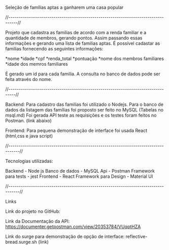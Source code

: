 Seleção de famílias aptas a ganharem uma casa popular

//----------------------------------------------------------------------------------//


 Projeto que cadastra as familias de acordo com a renda familiar e a quantidade de membros, gerando pontos. Assim passando essas informações e gerando uma lista de familias aptas. É possível cadastar as familias fornecendo as seguintes informações:
 
 *nome
 *idade
 *cpf
 *renda_total
 *pontuação
 *nome dos membros familiares
 *idade dos memros familiares

  É gerado um id para cada familia. A consulta no banco de dados pode ser feita através do nome.
 


 //---------------------------------------------------------------------------------//


Backend:
Para cadastro das familias foi utilizado o Nodejs.
Para o banco de dados da listagem das famílias foi proposto ser feito no MySQL (Tabelas no msql.md)
Foi gerada API teste as requisições e os testes foram feitos no Postman. (link abaixo)

Frontend:
Para pequena demonstração de interface foi usada React (html,css e java script)


//-----------------------------------------------------------------------------------//

Tecnologias utilizadas:

Backend - Node js 
Banco de dados - MySQL
Api - Postman
Framework para tests - jest
Frontend - React 
Framework para Design - Material UI

//-----------------------------------------------------------------------------------//

Links 

Link do projeto no GitHub:

Link da Documentação da API: 
https://documenter.getpostman.com/view/20353784/VUqptHZA

Link do surge para demonstração de opção de interface:
reflective-bread.surge.sh  (link)






